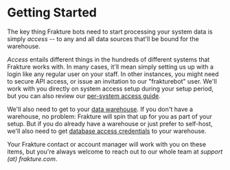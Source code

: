 # Getting Started

The key thing Frakture bots need to start processing your system data is simply _access_ -- to any and all data sources that'll be bound for the warehouse.

_Access_ entails different things in the hundreds of different systems that Frakture works with. In many cases, it'll mean simply setting us up with a login like any regular user on your staff. In other instances, you might need to secure API access, or issue an invitation to our "frakturebot" user. We'll work with you directly on system access setup during your setup period, but you can also review our [per-system access guide](startup/system_access).

We'll also need to get to your [data warehouse](delivery/warehouse). If you don't have a warehouse, no problem: Frakture will spin that up for you as part of your setup. But if you do already have a warehouse or just prefer to self-host, we'll also need to get [database access credentials](startup/warehouse_access) to your warehouse.

Your Frakture contact or account manager will work with you on these items, but you're always welcome to reach out to our whole team at _support (at) frakture.com_.

